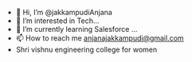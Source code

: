 - 👋 Hi, I’m @jakkampudiAnjana
- 👀 I’m interested in  Tech...
- 🌱 I’m currently learning Salesforce ...
- 📫 How to reach me anjanajakkampudi@gmail.com
- Shri vishnu engineering college for women

<!---
jakkampudiAnjana/jakkampudiAnjana is a ✨ special ✨ repository because its `README.md` (this file) appears on your GitHub profile.
You can click the Preview link to take a look at your changes.
--->
